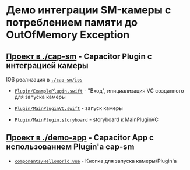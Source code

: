 # Демо интеграции SM-камеры с потреблением памяти до OutOfMemory Exception

## [Проект в ./cap-sm](./cap-sm) - Capacitor Plugin с интеграцией камеры

IOS реализация в [`./cap-sm/ios`](./cap-sm/ios)

- [`Plugin/ExamplePlugin.swift`](./cap-sm/ios/Plugin/ExamplePlugin.swift) - "Вход", инициализация VC созданного для запуска камеры

- [`Plugin/MainPluginVC.swift`](./cap-sm/ios/Plugin/MainPluginVC.swift) - запуск камеры
- [`Plugin/MainPlugin.storyboard`](./cap-sm/ios/Plugin/MainPlugin.storyboard) - storyboard к MainPluginVC

## [Проект в ./demo-app](./demo-app) - Capacitor App с использованием Plugin'a cap-sm

- [`components/HelloWorld.vue`](./demo-app/src/components/HelloWorld.vue) - Кнопка для запуска камеры/Plugin'a
